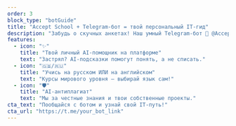 ```yaml
---
order: 3
block_type: "botGuide"
title: "Accept School + Telegram-бот = твой персональный IT-гид"
description: "Забудь о скучных анкетах! Наш умный Telegram-бот 🤖 @AcceptSchoolBot сам расспросит тебя о целях и интересах и подберет идеальный курс. Это как персональный AI-консультант, который всегда под рукой!"
features:
  - icon: "✨"
    title: "Твой личный AI-помощник на платформе"
    text: "Застрял? AI-подсказки помогут понять, а не списать."
  - icon: "🇬🇧/🇷🇺"
    title: "Учись на русском ИЛИ на английском"
    text: "Курсы мирового уровня – выбирай язык сам!"
  - icon: "🛡️"
    title: "AI-антиплагиат"
    text: "Мы за честные знания и твои собственные проекты."
cta_text: "Пообщайся с ботом и узнай свой IT-путь!"
cta_url: "https://t.me/your_bot_link"
---
```

